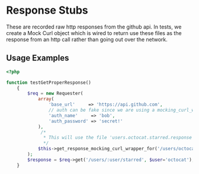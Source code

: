 # Response Stubs

These are recorded raw http responses from the github api.  In tests, we create a Mock Curl object which is
wired to return use these files as the response from an http call rather than going out over the network.

## Usage Examples

```php
<?php

function testGetProperResponse()
    {
        $req = new Requester(
            array(
                'base_url'     => 'https://api.github.com',
                // auth can be fake since we are using a mocking_curl_wrapper
                'auth_name'     => 'bob',
                'auth_password' => 'secret!'
            ),
             /*
              * This will use the file 'users.octocat.starred.response' in the response_stubs dir.
              */
            $this->get_response_mocking_curl_wrapper_for('/users/octocat/starred')
        );
        $response = $req->get('/users/:user/starred', $user='octocat');
    }
```